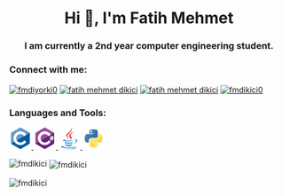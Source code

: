 <h1 align="center">Hi 👋, I'm Fatih Mehmet</h1>
<h3 align="center">I am currently a 2nd year computer engineering student.</h3>

<h3 align="left">Connect with me:</h3>
<p align="left">
<a href="https://twitter.com/fmdiyorki0" target="blank"><img align="center" src="https://raw.githubusercontent.com/rahuldkjain/github-profile-readme-generator/master/src/images/icons/Social/twitter.svg" alt="fmdiyorki0" height="30" width="40" /></a>
<a href="https://linkedin.com/in/fatih mehmet dikici" target="blank"><img align="center" src="https://raw.githubusercontent.com/rahuldkjain/github-profile-readme-generator/master/src/images/icons/Social/linked-in-alt.svg" alt="fatih mehmet dikici" height="30" width="40" /></a>
<a href="https://fb.com/fatih mehmet dikici" target="blank"><img align="center" src="https://raw.githubusercontent.com/rahuldkjain/github-profile-readme-generator/master/src/images/icons/Social/facebook.svg" alt="fatih mehmet dikici" height="30" width="40" /></a>
<a href="https://instagram.com/fmdikici0" target="blank"><img align="center" src="https://raw.githubusercontent.com/rahuldkjain/github-profile-readme-generator/master/src/images/icons/Social/instagram.svg" alt="fmdikici0" height="30" width="40" /></a>
</p>

<h3 align="left">Languages and Tools:</h3>
<p align="left"> <a href="https://www.cprogramming.com/" target="_blank" rel="noreferrer"> <img src="https://raw.githubusercontent.com/devicons/devicon/master/icons/c/c-original.svg" alt="c" width="40" height="40"/> </a> <a href="https://www.w3schools.com/cs/" target="_blank" rel="noreferrer"> <img src="https://raw.githubusercontent.com/devicons/devicon/master/icons/csharp/csharp-original.svg" alt="csharp" width="40" height="40"/> </a> <a href="https://www.java.com" target="_blank" rel="noreferrer"> <img src="https://raw.githubusercontent.com/devicons/devicon/master/icons/java/java-original.svg" alt="java" width="40" height="40"/> </a> <a href="https://www.python.org" target="_blank" rel="noreferrer"> <img src="https://raw.githubusercontent.com/devicons/devicon/master/icons/python/python-original.svg" alt="python" width="40" height="40"/> </a> </p>

<p><img align="left" src="https://github-readme-stats.vercel.app/api/top-langs?username=fmdikici&show_icons=true&locale=en&layout=compact" alt="fmdikici" /></p>

<p>&nbsp;<img align="center" src="https://github-readme-stats.vercel.app/api?username=fmdikici&show_icons=true&locale=en" alt="fmdikici" /></p>

<p><img align="center" src="https://github-readme-streak-stats.herokuapp.com/?user=fmdikici&" alt="fmdikici" /></p>

